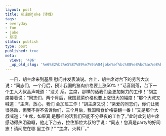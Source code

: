 ```yaml
---
layout: post
title: 悲凉的joke（转载）
tags:
- everyday
- fun
- joke
- 悲凉
status: publish
type: post
published: true
meta:
  views: '486'
  _wp_old_slug: '%e6%82%b2%e5%87%89%e7%9a%84joke%ef%bc%88%e8%bd%ac%e8%bd%bd%ef%bc%89'
---
```

<span>　一日，胡主席来到基层 慰问并发表演说。台上，胡主席对台下的劳苦大众说：“同志们，一个月后，预计我国的猪肉价格要上涨50%！”话音刚落，台下一个工人大叔高声喊道：“没关 系。主席，那样的话我们会更加努力的工作！”胡主席接着说：“同志们，两个月后，我国蔬菜价格也要上涨很大的幅度！”那个大叔又喊道：“主席，放心，我们 会加班工作！”胡主席又说：“亲爱的同志们，你们让我很感动，但我不得不告诉你们，三个月后，我国粮食价格要翻一番！”又是那个大叔喊道：“主席，如果真 是那样的话我们只能不分昼夜的工作了。”此时此刻胡主席感动得热泪盈眶，他走下台去，拉住那位大叔的手说：“同志！您真是party的好同志！请问您在哪 里工作？” “主席，火葬厂。”</span>